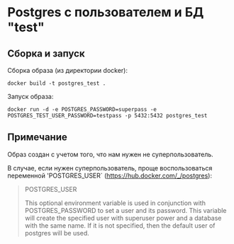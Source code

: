 # Postgres c пользователем и БД "test"

## Сборка и запуск

Сборка образа (из директории docker):

`docker build -t postgres_test .`

Запуск образа:

`docker run -d -e POSTGRES_PASSWORD=superpass -e POSTGRES_TEST_USER_PASSWORD=testpass -p 5432:5432 postgres_test`

## Примечание

Образ создан с учетом того, что нам нужен не суперпользователь.

В случае, если нужен суперпользователь, проще воспользоваться переменной 'POSTGRES_USER` (https://hub.docker.com/_/postgres):

> POSTGRES_USER
>
> This optional environment variable is used in conjunction with POSTGRES_PASSWORD to set a user and its password. This variable will create the specified user with superuser power and a database with the same name. If it is not specified, then the default user of postgres will be used.

